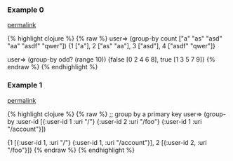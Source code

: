 ### Example 0
[permalink](#example-0)

{% highlight clojure %}
{% raw %}
user=> (group-by count ["a" "as" "asd" "aa" "asdf" "qwer"])
{1 ["a"], 2 ["as" "aa"], 3 ["asd"], 4 ["asdf" "qwer"]}

user=> (group-by odd? (range 10))
{false [0 2 4 6 8], true [1 3 5 7 9]}
{% endraw %}
{% endhighlight %}


### Example 1
[permalink](#example-1)

{% highlight clojure %}
{% raw %}
;; group by a primary key
user=> (group-by :user-id [{:user-id 1 :uri "/"}
                           {:user-id 2 :uri "/foo"}
                           {:user-id 1 :uri "/account"}])

{1 [{:user-id 1, :uri "/"} {:user-id 1, :uri "/account"}],
 2 [{:user-id 2, :uri "/foo"}]}
{% endraw %}
{% endhighlight %}


